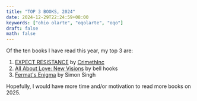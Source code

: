 ```yaml
---
title: "TOP 3 BOOKS, 2024"
date: 2024-12-29T22:24:59+08:00
keywords: ["ohio olarte", "oqolarte", "oqo"]
draft: false
math: false
---
```


Of the ten books I have read this year, my top 3 are:

1. [EXPECT RESISTANCE](/208/#brief-review-of-expect-resistance) by [CrimethInc](https://crimethinc.com/)
2. [All About Love: New Visions](/love) by bell hooks
3. [Fermat's Enigma](/242/#brief-review-of-fermats-enigma) by Simon Singh

Hopefully, I would have more time and/or motivation to read more books
on 2025.
